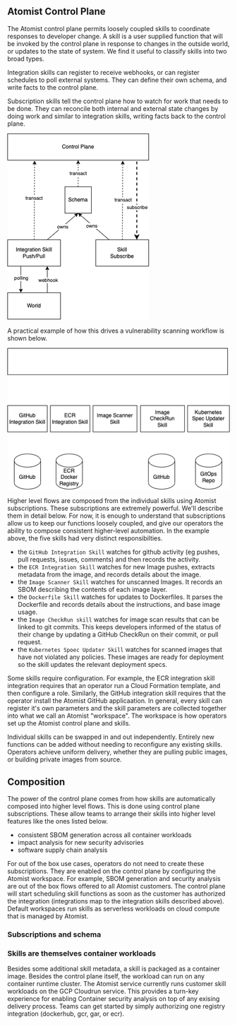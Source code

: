 ## Atomist Control Plane

The Atomist control plane permits loosely coupled skills to coordinate responses to developer change.  A skill is a user supplied function that will be invoked by the control plane in response to changes in the outside world, or updates to the state of system.  We find it useful to classify skills into two broad types.

Integration skills can register to receive webhooks, or can register schedules to poll external systems.  They can define their own schema, and write facts to the control plane.

Subscription skills tell the control plane how to watch for work that needs to be done.  They can reconcile both internal and external state changes by doing work and similar to integration skills, writing facts back to the control plane. 

![arch](./architecture.drawio.png)

A practical example of how this drives a vulnerability scanning workflow is shown below.

![arch1](./architecture-Practical.drawio.png)

Higher level flows are composed from the individual skills using Atomist subscriptions.  These subscriptions are extremely powerful.  We'll describe them in detail below.  For now, it is enough to understand that subscriptions allow us to keep our functions loosely coupled, and give our operators the ability to compose consistent higher-level automation.  In the example above, the five skills had very distinct responsibilties.

* the `GitHub Integration Skill` watches for github activity (eg pushes, pull requests, issues, comments) and then records the activity.
* the `ECR Integration Skill` watches for new Image pushes, extracts metadata from the image, and records details about the image.
* the `Image Scanner Skill` watches for unscanned Images.  It records an SBOM describing the contents of each image layer.
* the `Dockerfile Skill` watches for updates to Dockerfiles.  It parses the Dockerfile and records details about the instructions, and base image usage.
* the `Image CheckRun skill` watches for image scan results that can be linked to git commits.  This keeps developers informed of the status of their change by updating a GitHub CheckRun on their commit, or pull request.
* the `Kubernetes Spoec Updater Skill` watches for scanned images that have not violated any policies.  These images are ready for deployment so the skill updates the relevant deployment specs. 

Some skills require configuration.  For example, the ECR integration skill integration requires that an operator run a Cloud Formation template, and then configure a role.  Similarly, the GitHub integration skill requires that the operator install the Atomist GitHub applicaation.  In general, every skill can register it's own parameters and the skill parameters are collected together into what we call an Atomist "workspace".  The workspace is how operators set up the Atomist control plane and skills.

Individual skills can be swapped in and out independently.  Entirely new functions can be added without needing to reconfigure any existing skills. Operators achieve uniform delivery, whether they are pulling public images, or building private images from source. 

## Composition 

The power of the control plane comes from how skills are automatically composed into higher level flows. This is done using control plane subscriptions. These allow teams to arrange their skills into higher level features like the ones listed below.

* consistent SBOM generation across all container workloads
* impact analysis for new security advisories
* software supply chain analysis

For out of the box use cases, operators do not need to create these subscriptions.  They are enabled on the control plane by configuring the Atomist workspace.  For example, SBOM generation and security analysis are out of the box flows offered to all Atomist customers.  The control plane will start scheduling skill functions as soon as the customer has authorized the integration (integrations map to the integration skills described above).  Default workspaces run skills as serverless workloads on cloud compute that is managed by Atomist.

### Subscriptions and schema



### Skills are themselves container workloads

Besides some additional skill metadata, a skill is packaged as a container image.  Besides the control plane itself, the workload can run on any container runtime cluster.  The Atomist service currently runs customer skill workloads on the GCP Cloudrun service.  This provides a turn-key experience for enabling Container security analysis on top of any exising delivery process. Teams can get started by simply authorizing one registry integration (dockerhub, gcr, gar, or ecr). 
